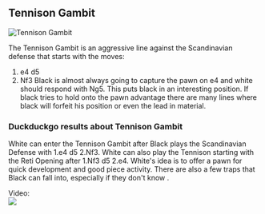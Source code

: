 ## Tennison Gambit

![Tennison Gambit](https://www.thechesswebsite.com/wp-content/uploads/2017/03/tennison-gambit-1.jpg)

The Tennison Gambit is an aggressive line against the Scandinavian defense that starts with the moves:
1. e4 d5
2. Nf3
Black is almost always going to capture the pawn on e4 and white should respond with Ng5. This puts black in an interesting position. If black tries to hold onto the pawn advantage there are many lines where black will forfeit his position or even the lead in material.


### Duckduckgo results about Tennison Gambit

White can enter the Tennison Gambit after Black plays the Scandinavian Defense with 1.e4 d5 2.Nf3. White can also play the Tennison starting with the Reti Opening after 1.Nf3 d5 2.e4. White's idea is to offer a pawn for quick development and good piece activity. There are also a few traps that Black can fall into, especially if they don't know .

Video:  
[![](https://tse1.mm.bing.net/th?id=OVP.jcQiXRWcCoBK8fZEWX3T9gHgFo&pid=Api)](https://www.youtube.com/watch?v=Ejv7e4gf7cQ)

